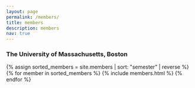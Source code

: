 ```yaml
---
layout: page
permalink: /members/
title: members
description: members
nav: true
---
```

<h3 class="mt-4">The University of Massachusetts, Boston</h3>
<div class="projects">
{% assign sorted_members = site.members | sort: "semester" | reverse %}
{% for member in sorted_members %}
    {% include members.html %}
{% endfor %}
</div>
